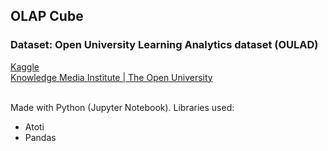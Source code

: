 <h2>OLAP Cube</h2>

<h3>Dataset: Open University Learning Analytics dataset (OULAD)</h3>
<a href="https://www.kaggle.com/datasets/anlgrbz/student-demographics-online-education-dataoulad?resource=download">Kaggle </a><br>
<a href="https://analyse.kmi.open.ac.uk/open_dataset">Knowledge Media Institute | The Open University</a><br><br>

Made with Python (Jupyter Notebook). Libraries used:
<ul>
  <li>Atoti</li>
  <li>Pandas</li>
</ul>

